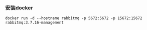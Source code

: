 ### 安装docker

    docker run -d --hostname rabbitmq -p 5672:5672 -p 15672:15672 rabbitmq:3.7.16-management